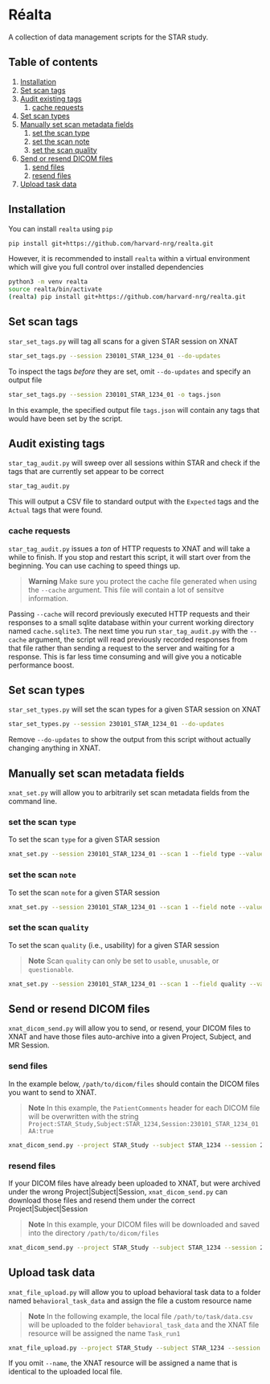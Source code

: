 Réalta
======
A collection of data management scripts for the STAR study.

## Table of contents
1. [Installation](#installation)
2. [Set scan tags](#set-scan-tags)
3. [Audit existing tags](#audit-existing-tags)
   1. [cache requests](#cache-requests)
4. [Set scan types](#set-scan-types)
5. [Manually set scan metadata fields](#manually-set-scan-metadata-fields)
   1. [set the scan type](#set-the-scan-type)
   2. [set the scan note](#set-the-scan-note)
   3. [set the scan quality](#set-the-scan-quality)
6. [Send or resend DICOM files](#send-or-resend-dicom-files)
   1. [send files](#send-files)
   2. [resend files](#resend-files)
7. [Upload task data](#upload-task-data)

## Installation
You can install `realta` using `pip`

```bash
pip install git+https://github.com/harvard-nrg/realta.git
```

However, it is recommended to install `realta` within a virtual environment 
which will give you full control over installed dependencies

```bash
python3 -m venv realta
source realta/bin/activate
(realta) pip install git+https://github.com/harvard-nrg/realta.git
```

## Set scan tags
`star_set_tags.py` will tag all scans for a given STAR session on XNAT

```bash
star_set_tags.py --session 230101_STAR_1234_01 --do-updates
```

To inspect the tags _before_ they are set, omit `--do-updates` and specify an 
output file

```bash
star_set_tags.py --session 230101_STAR_1234_01 -o tags.json
```

In this example, the specified output file `tags.json` will contain any tags 
that would have been set by the script.

## Audit existing tags
`star_tag_audit.py` will sweep over all sessions within STAR and check if the 
tags that are currently set appear to be correct

```bash
star_tag_audit.py
```

This will output a CSV file to standard output with the `Expected` tags and the 
`Actual` tags that were found. 

### cache requests
`star_tag_audit.py` issues a _ton_ of HTTP requests to XNAT and will take a 
while to finish. If you stop and restart this script, it will start over from 
the beginning. You can use caching to speed things up.

> **Warning**
> Make sure you protect the cache file generated when using the `--cache` 
> argument. This file will contain a lot of sensitve information.

Passing `--cache` will record previously executed HTTP requests and their 
responses to a small sqlite database within your current working directory 
named `cache.sqlite3`. The next time you run `star_tag_audit.py` with the 
`--cache` argument, the script will read previously recorded responses from 
that file rather than sending a request to the server and waiting for a 
response. This is far less time consuming and will give you a noticable 
performance boost.

## Set scan types
`star_set_types.py` will set the scan types for a given STAR session on XNAT

```bash
star_set_types.py --session 230101_STAR_1234_01 --do-updates
```

Remove `--do-updates` to show the output from this script without actually 
changing anything in XNAT.

## Manually set scan metadata fields
`xnat_set.py` will allow you to arbitrarily set scan metadata fields from the 
command line. 

### set the scan `type`
To set the scan `type` for a given STAR session

```bash
xnat_set.py --session 230101_STAR_1234_01 --scan 1 --field type --value BOLD
```

### set the scan `note`
To set the scan `note` for a given STAR session

```bash
xnat_set.py --session 230101_STAR_1234_01 --scan 1 --field note --value "too much motion"
```

### set the scan `quality`
To set the scan `quality` (i.e., usability) for a given STAR session

> **Note**
> Scan `quality` can only be set to `usable`, `unusable`, or `questionable`.

```bash
xnat_set.py --session 230101_STAR_1234_01 --scan 1 --field quality --value unusable
```


## Send or resend DICOM files
`xnat_dicom_send.py` will allow you to send, or resend, your DICOM files to XNAT and 
have those files auto-archive into a given Project, Subject, and MR Session.

### send files
In the example below, `/path/to/dicom/files` should contain the DICOM files you
want to send to XNAT. 

> **Note** 
> In this example, the `PatientComments` header for each DICOM file will be 
> overwritten with the string 
>`Project:STAR_Study,Subject:STAR_1234,Session:230101_STAR_1234_01 AA:true`

```bash
xnat_dicom_send.py --project STAR_Study --subject STAR_1234 --session 230101_STAR_1234_01 /path/to/dicom/files
```

### resend files
If your DICOM files have already been uploaded to XNAT, but were archived under 
the wrong Project|Subject|Session, `xnat_dicom_send.py` can download those 
files and resend them under the correct Project|Subject|Session

> **Note**
> In this example, your DICOM files will be downloaded and saved into the 
> directory `/path/to/dicom/files`

```bash
xnat_dicom_send.py --project STAR_Study --subject STAR_1234 --session 230101_STAR_1234_01 --download-session 230101_STAR_1234_02 /path/to/dicom/files
```

## Upload task data
`xnat_file_upload.py` will allow you to upload behavioral task data to a folder 
named `behavioral_task_data` and assign the file a custom resource name

> **Note**
> In the following example, the local file `/path/to/task/data.csv` will be 
> uploaded to the folder `behavioral_task_data` and the XNAT file resource 
> will be assigned the name `Task_run1`

```bash
xnat_file_upload.py --project STAR_Study --subject STAR_1234 --session 230101_STAR_1234_01 --name Task_run1 /path/to/task/data.csv
```

If you omit `--name`, the XNAT resource will be assigned a name that is 
identical to the uploaded local file.
